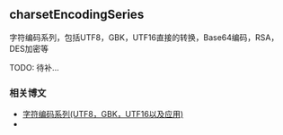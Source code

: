 ## charsetEncodingSeries
字符编码系列，包括UTF8，GBK，UTF16直接的转换，Base64编码，RSA，DES加密等

TODO: 待补...

### 相关博文

* [字符编码系列(UTF8，GBK，UTF16以及应用)](http://www.jianshu.com/p/94c9086a0fe5)
* []()

